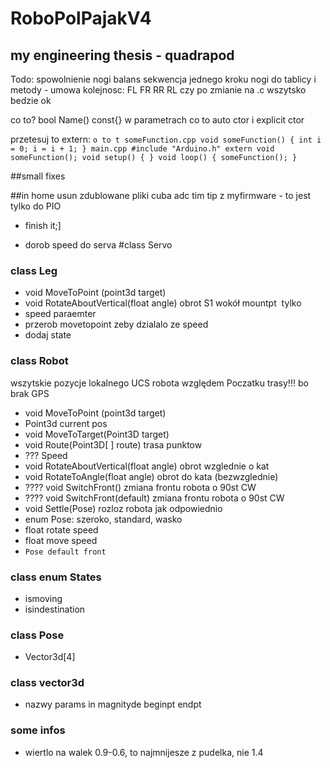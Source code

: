 # RoboPolPajakV4
## my engineering thesis - quadrapod

Todo:
spowolnienie nogi
balans
sekwencja jednego kroku
nogi do tablicy i metody - umowa kolejnosc: FL FR RR RL
czy po zmianie na .c wszytsko bedzie ok

co to? bool Name() const{}  w parametrach
co to auto ctor i explicit ctor


przetesuj to extern:
`o to t
someFunction.cpp
void someFunction() {
	int i = 0;
	i = i + 1;
}
main.cpp
#include "Arduino.h"
extern void someFunction();
void setup() {
}
void loop() {
	someFunction();
}
`

##small fixes


##in home
usun zdublowane pliki cuba adc tim tip z myfirmware - to jest tylko do PIO





* finish it;]

* dorob speed do serva 
#class Servo


### class Leg
* void	MoveToPoint (point3d target)		
* void	RotateAboutVertical(float angle)		obrot S1 wokół mountpt  tylko
* speed paraemter
* przerob movetopoint zeby dzialalo ze speed
* dodaj state

### class Robot
wszytskie pozycje lokalnego UCS robota względem Poczatku trasy!!! bo brak GPS
* void	MoveToPoint (point3d target)
* Point3d	current pos		
* void	MoveToTarget(Point3D target)		
* void	Route(Point3D[ ] route)		trasa punktow
* ??? Speed 
* void	RotateAboutVertical(float angle)		obrot wzglednie o kat
* void	RotateToAngle(float angle)		obrot do kata (bezwzglednie)
* ???? void	SwitchFront()		zmiana frontu robota o 90st CW
* ???? void	SwitchFront(default)		zmiana frontu robota o 90st CW
* void	Settle(Pose)		rozloz robota jak odpowiednio
* enum	Pose: szeroko, standard, wasko		
* float	rotate speed		
* float	move speed		
*	`Pose default front		`

### class enum States
* ismoving
* isindestination

### class Pose
* Vector3d[4]

### class vector3d
* nazwy params in magnityde beginpt endpt

### some infos
* wiertlo na walek 0.9-0.6, to najmnijesze z pudelka, nie 1.4

